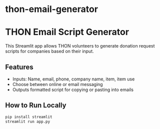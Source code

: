 # thon-email-generator
# THON Email Script Generator

This Streamlit app allows THON volunteers to generate donation request scripts for companies based on their input.

## Features

- Inputs: Name, email, phone, company name, item, item use
- Choose between online or email messaging
- Outputs formatted script for copying or pasting into emails

## How to Run Locally

```bash
pip install streamlit
streamlit run app.py
